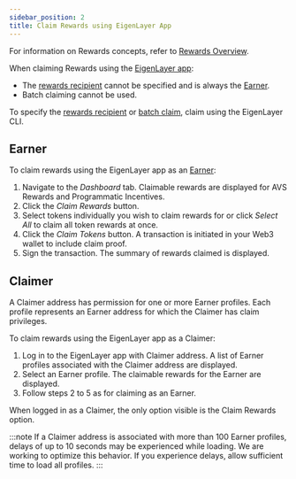 ```yaml
---
sidebar_position: 2
title: Claim Rewards using EigenLayer App
---
```


For information on Rewards concepts, refer to [Rewards Overview](../../eigenlayer/concepts/rewards/rewards-concept.md).

When claiming Rewards using the [EigenLayer app](https://app.eigenlayer.xyz/):
* The [rewards recipient](../../eigenlayer/concepts/rewards/earners-claimers-recipients.md) cannot be specified and is always the [Earner](../../eigenlayer/concepts/rewards/earners-claimers-recipients.md).
* Batch claiming cannot be used.

To specify the [rewards recipient](../../operators/howto/claimrewards/claim-rewards-cli.mdx) or [batch claim](../../operators/howto/claimrewards/batch-claim-rewards.md), claim using the EigenLayer CLI.

## Earner

To claim rewards using the EigenLayer app as an [Earner](../../eigenlayer/concepts/rewards/earners-claimers-recipients.md):

1. Navigate to the _Dashboard_ tab. Claimable rewards are displayed for AVS Rewards and Programmatic Incentives. 
2. Click the *Claim Rewards* button.
3. Select tokens individually you wish to claim rewards for or click *Select All* to claim all token rewards at once.
4. Click the *Claim Tokens* button. A transaction is initiated in your Web3 wallet to include claim proof.
5. Sign the transaction. The summary of rewards claimed is displayed. 

## Claimer

A Claimer address has permission for one or more Earner profiles. Each profile represents an Earner address for which the 
Claimer has claim privileges.

To claim rewards using the EigenLayer app as a Claimer:
1. Log in to the EigenLayer app with Claimer address. A list of Earner profiles associated with the Claimer address are displayed.
2. Select an Earner profile. The claimable rewards for the Earner are displayed.
3. Follow steps 2 to 5 as for claiming as an Earner.

When logged in as a Claimer, the only option visible is the Claim Rewards option.

:::note
If a Claimer address is associated with more than 100 Earner profiles, delays of up to 10 seconds may be experienced while loading. 
We are working to optimize this behavior. If you experience delays, allow sufficient time to load all profiles.
:::